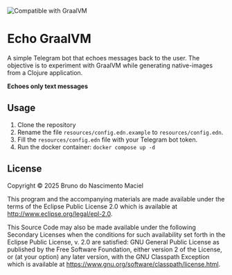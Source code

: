 ![Compatible with GraalVM](https://img.shields.io/badge/compatible_with-GraalVM-green)

# Echo GraalVM

A simple Telegram bot that echoes messages back to the user.
The objective is to experiment with GraalVM while generating native-images from a Clojure application.

**Echoes only text messages**

## Usage

1. Clone the repository
2. Rename the file `resources/config.edn.example` to `resources/config.edn`.
3. Fill the `resources/config.edn` file with your Telegram bot token.
4. Run the docker container: `docker compose up -d`

## License

Copyright © 2025 Bruno do Nascimento Maciel

This program and the accompanying materials are made available under the
terms of the Eclipse Public License 2.0 which is available at
http://www.eclipse.org/legal/epl-2.0.

This Source Code may also be made available under the following Secondary
Licenses when the conditions for such availability set forth in the Eclipse
Public License, v. 2.0 are satisfied: GNU General Public License as published by
the Free Software Foundation, either version 2 of the License, or (at your
option) any later version, with the GNU Classpath Exception which is available
at https://www.gnu.org/software/classpath/license.html.
